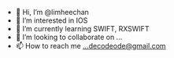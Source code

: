 - 👋 Hi, I’m @limheechan
- 👀 I’m interested in IOS
- 🌱 I’m currently learning SWIFT, RXSWIFT
- 💞️ I’m looking to collaborate on ...
- 📫 How to reach me ...decodeode@gmail.com

<!---
limheechan/limheechan is a ✨ special ✨ repository because its `README.md` (this file) appears on your GitHub profile.
You can click the Preview link to take a look at your changes.
--->
